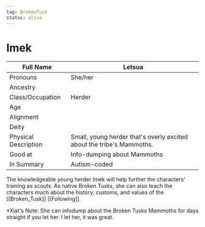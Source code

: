```yaml
---
tag: BrokenTusk
status: alive
---
```

# Imek

| Full Name            | Letsua                                                                |
| -------------------- | --------------------------------------------------------------------- |
| Pronouns             | She/her                                                               |
| Ancestry             |                                                                       |
| Class/Occupation     | Herder                                                                |
| Age                  |                                                                       |
| Alignment            |                                                                       |
| Deity                |                                                                       |
| Physical Description | Small, young herder that's overly excited about the tribe's Mammoths. |
| Good at              | Info-dumping about Mammoths                                           |
| In Summary           | Autism-coded                                                          |

The knowledgeable young herder Imek will help further the characters’ training as scouts. As native Broken Tusks, she can also teach the characters much about the history, customs, and values of the [[Broken_Tusk]] [[Following]].

*Xiat's Note: She can infodump about the Broken Tusks Mammoths for days straight if you let her. I let her, it was great. 